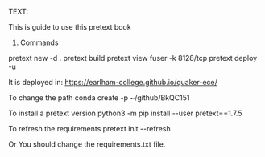 TEXT:

This is guide to use this pretext book

1) Commands

pretext new -d .
pretext build
pretext view
fuser -k 8128/tcp
pretext deploy -u

It is deployed in: https://earlham-college.github.io/quaker-ece/


To change the path
conda create -p ~/github/BkQC151

To install a pretext version
python3 -m pip install --user pretext==1.7.5

To refresh the requirements
pretext init --refresh 

Or
You should change the requirements.txt file.